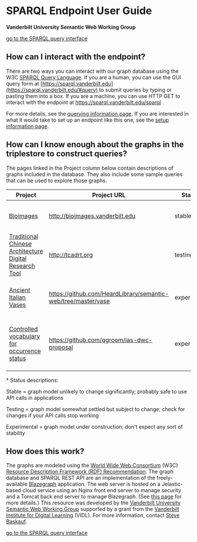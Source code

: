 # SPARQL Endpoint User Guide
**Vanderbilt University Semantic Web Working Group**

[go to the SPARQL query interface](https://sparql.vanderbilt.edu/#query)

## How can I interact with the endpoint?

There are two ways you can interact with our graph database using the W3C [SPARQL Query Language](https://www.w3.org/TR/sparql11-overview/).  If you are a human, you can use the GUI query form at [https://sparql.vanderbilt.edu](https://sparql.vanderbilt.edu/#query) to submit queries by typing or pasting them into a box.  If you are a machine, you can use HTTP GET to interact with the endpoint at https://sparql.vanderbilt.edu/sparql .  

For more details, see the [querying information page](querying.md).  If you are interested in what it would take to set up an endpoint like this one, see the [setup information page](setup.md).

## How can I know enough about the graphs in the triplestore to construct queries?

The pages linked in the Project column below contain descriptions of graphs included in the database.  They also include some sample queries that can be used to explore those graphs.

| Project | Project URL | Status* | Description |
| ------- | ----------- | ------ | ----------- |
| [Bioimages](bioimages.md) | http://bioimages.vanderbilt.edu | stable | Collection of organism images and biodiversity database |
| [Traditional Chinese Architecture Digital Research Tool](tcadrt.md) | http://tcadrt.org | testing | Tool for exploring the architecture of historical Chinese religious buildings|
| [Ancient Italian Vases](vase.md) | https://github.com/HeardLibrary/semantic-web/tree/master/vase | experimental | Cultural heritage dataset to explore music and vase-painting |
| [Controlled vocabulary for occurrence status](status-cv.md) | https://github.com/qgroom/ias-dwc-proposal | experimental | Project to develop a controlled vocabulary for the TDWG Darwin Core term occurrenceStatus |

\* Status descriptions:

Stable = graph model unlikely to change significantly; probably safe to use API calls in applications

Testing = graph model somewhat settled but subject to change; check for changes if your API calls stop working

Experimental = graph model under construction; don't expect any sort of stability

## How does this work?

The graphs are modeled using the [World Wide Web Consortium](https://www.w3.org/) (W3C) [Resource Description Framework (RDF) Recommendation](https://www.w3.org/TR/rdf11-primer/). The graph database and SPARQL REST API are an implementation of the freely-available [Blazegraph](https://www.blazegraph.com/) application.  The web server is hosted on a Jelastic-based cloud service using an Nginx front end server to manage security and a Tomcat back end server to manage Blazegraph. (See [this page](setup.md) for more details.)  This resource was developed by the [Vanderbilt University Semantic Web Working Group](https://heardlibrary.github.io/semantic-web/) supported by a grant from the [Vanderbilt Institute for Digital Learning](http://www.vanderbilt.edu/vidl/) (VIDL).  For more information, contact [Steve Baskauf](mailto:steve.baskauf@vanderbilt.edu).

[go to the SPARQL query interface](https://sparql.vanderbilt.edu/#query)
